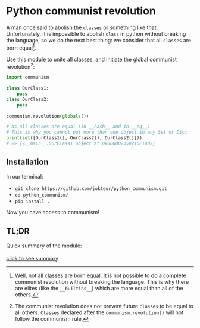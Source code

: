 # Python communist revolution

A man once said to abolish the `classes` or something like that. Unfortunately, it is impossible to abolish `class` in python without breaking the language, so we do the next best thing: we consider that all `classes` are born equal[^1].

Use this module to unite all classes, and initiate the global communist revolution[^2]:
```python
import communism

class OurClass1:
    pass
class OurClass2:
    pass
    
communism.revolution(globals())

# As all classes are equal (in __hash__ and in __eq__)
# This is why you cannot put more than one object in any Set or Dict
print(set([OurClass1(), OurClass2(), OurClass2()]))
# >> {<__main__.OurClass1 object at 0x00000235D216E140>}`
```

## Installation

In our terminal:
* `git clone https://github.com/jokteur/python_communism.git`
* `cd python_communism/`
* `pip install .`

Now you have access to communism!

[^1]: Well, not all classes are born equal. It is not possible to do a complete communist revolution without breaking the language. This is why there are elites (like the `__builtins__`) which are more equal than all of the others.

[^2]: The communist revolution does not prevent future `classes` to be equal to all others. `Classes` declared after the `communism.revolution()` will not follow the communism rule.


## TL;DR
Quick summary of the module:<br><br>
[click to see summary](https://user-images.githubusercontent.com/53119851/149766930-52781a3d-c0e4-4c6e-84c1-3d0561c365cf.png)
